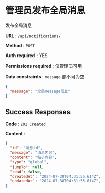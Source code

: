 # 管理员发布全局消息

发布全局消息

**URL** : `/api/notifications/`

**Method** : `POST`

**Auth required** : YES

**Permissions required** : 仅管理员可用

**Data constraints** : 
`message` 都不可为空
```json
{
  "message": "全局message信息"
}
```

## Success Responses

**Code** : `201 Created`

**Content** : 

```json
{
  "id": "消息id",
  "message": "消息内容",
  "content": "帖子内容",
  "type": "global",
  "jumpTo": null,
  "read": false,
  "createdAt": "2024-07-30T04:31:55.614Z", 
  "updatedAt": "2024-07-30T04:31:55.614Z",
}
```
